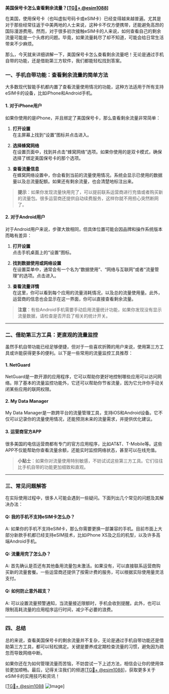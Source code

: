 **美国保号卡怎么查看剩余流量？[[TG💪+ @esim1088](https://t.me/s/esim1088)]**

在美国，使用保号卡（也叫虚拟号码卡或eSIM卡）已经变得越来越普遍。尤其是对于那些经常往返于中美两地的人士来说，这种卡不仅方便携带，还能避免高昂的国际漫游费用。然而，对于很多初次接触eSIM卡的人来说，如何查看自己的剩余流量可能是一个头疼的问题。毕竟，如果流量耗尽了却不知道，可能会给日常生活带来不少麻烦。

那么，今天就来详细讲解一下，美国保号卡怎么查看剩余流量吧！无论是通过手机自带的功能，还是借助第三方软件，我们都能轻松找到答案。

### 一、手机自带功能：查看剩余流量的简单方法

大多数现代智能手机都内置了查看流量使用情况的功能，这种方法适用于所有支持eSIM卡的设备，比如iPhone和Android手机。

#### 1. 对于iPhone用户

如果你使用的是iPhone，并且绑定了美国保号卡，那么查看剩余流量非常简单：

1. **打开设置**  
   在主屏幕上找到“设置”图标并点击进入。
   
2. **选择蜂窝网络**  
   在设置页面中，找到并点击“蜂窝网络”选项。如果你使用的是双卡模式，确保选择了绑定美国保号卡的那个选项。

3. **查看流量信息**  
   在蜂窝网络设置中，你会看到当前的流量使用情况。系统会显示已使用的数据量以及总流量配额。如果还有剩余流量，也会清楚地标注出来。

> **提示**：如果你发现流量快用完了，可以提前联系运营商进行充值或者购买新的流量包。很多运营商还提供自动续费服务，这样你就不用担心突然断网了。

#### 2. 对于Android用户

对于Android用户来说，步骤大致相同，但具体位置可能会因品牌和操作系统版本而略有差异：

1. **打开设置**  
   点击手机桌面上的“设置”图标。

2. **找到数据使用或网络设置**  
   在设置菜单中，通常会有一个名为“数据使用”、“网络与互联网”或者“流量管理”的选项。点击进入。

3. **查看流量详情**  
   在这里，你可以看到每个应用的流量消耗情况，以及总的流量使用量。此外，运营商的信息也会显示在这一界面，你可以直接查看剩余流量。

> **注意**：有些Android手机需要手动启用流量统计功能，如果你发现没有显示流量数据，请检查是否开启了相关的统计开关。

---

### 二、借助第三方工具：更直观的流量监控

虽然手机自带功能已经足够便捷，但对于一些喜欢折腾的用户来说，使用第三方工具或许能获得更多的便利。以下是一些常用的流量监控工具推荐：

#### 1. **NetGuard**
   NetGuard是一款开源的应用程序，它可以帮助你更好地控制哪些应用可以访问网络。除了基本的流量监控功能外，它还可以帮助你节省流量，因为它允许你手动关闭某些应用的联网权限。

#### 2. **My Data Manager**
   My Data Manager是一款跨平台的流量管理工具，支持iOS和Android设备。它不仅可以记录你的流量使用情况，还能预测未来的流量需求，并提供优化建议。

#### 3. **运营商官方APP**
   很多美国的电信运营商都有专门的官方应用程序，比如AT&T、T-Mobile等。这些APP不仅能帮助你查看流量余额，还能实时监控网络状态，甚至可以在线充值。

> **小贴士**：如果你对流量使用特别敏感，不妨试试这些第三方工具。它们往往比手机自带的功能更加细致和直观。

---

### 三、常见问题解答

在实际使用过程中，很多人可能会遇到一些疑问。下面列出几个常见的问题及其解决办法：

#### Q: 我的手机不支持eSIM卡怎么办？
A: 如果你的手机不支持eSIM卡，那么你需要更换一部兼容的手机。目前市面上大部分新款手机都已经支持eSIM技术，比如iPhone XS及之后的机型，以及许多高端Android手机。

#### Q: 流量用完了怎么办？
A: 首先确认是否还有其他备用流量包未激活。如果没有，可以直接联系运营商购买新的流量套餐。一些运营商还提供了按需计费的服务，可以根据实际使用量灵活支付。

#### Q: 如何防止意外超支？
A: 可以设置流量预警通知，当流量接近限额时，手机会收到提醒。此外，也可以限制高耗流量的应用程序运行时间，减少不必要的浪费。

---

### 四、总结

总的来说，查看美国保号卡的剩余流量并不复杂，无论是通过手机自带功能还是借助第三方工具，都可以轻松搞定。关键是要养成定期检查流量的习惯，避免因为疏忽而导致网络中断。

如果你还在为如何管理流量而苦恼，不妨尝试一下上述方法，相信会让你的使用体验更加顺畅。最后，记得关注我们的频道[[TG💪+ @esim1088](https://t.me/s/esim1088)]，获取更多关于eSIM卡的实用技巧和资讯！

[[TG💪+ @esim1088](https://t.me/s/esim1088) ![Image](https://i.postimg.cc/4NQfJmqS/Snipaste-2025-05-13-00-14-12.png)]